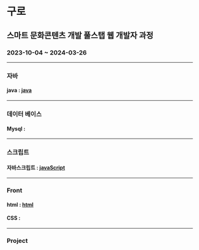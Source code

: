 # 구로
## 스마트 문화콘텐츠 개발 풀스탭 웹 개발자 과정
### 2023-10-04 ~ 2024-03-26
-----

### 자바
#### java : [java](https://github.com/ohgiraffers-gorilla-guro/04-java)
-----

### 데이터 베이스 
#### Mysql : 
-----

### 스크립트
#### 자바스크립트 : [javaScript](https://github.com/ohgiraffers-gorilla-guro/03-javascript)
-----

### Front
#### html : [html](https://github.com/ohgiraffers-gorilla-guro/01-html)
#### CSS : 
----

### Project

